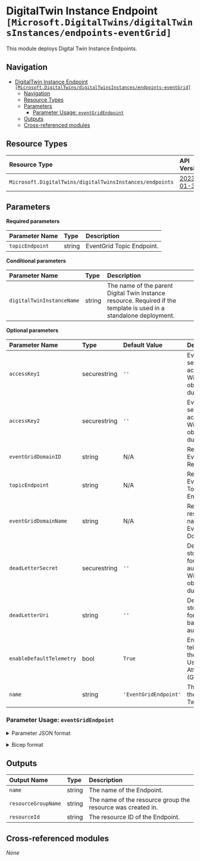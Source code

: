 # DigitalTwin Instance Endpoint `[Microsoft.DigitalTwins/digitalTwinsInstances/endpoints-eventGrid]`

This module deploys Digital Twin Instance Endpoints.

## Navigation

- [DigitalTwin Instance Endpoint `[Microsoft.DigitalTwins/digitalTwinsInstances/endpoints-eventGrid]`](#digitaltwin-instance-endpoint-microsoftdigitaltwinsdigitaltwinsinstancesendpoints-eventgrid)
  - [Navigation](#navigation)
  - [Resource Types](#resource-types)
  - [Parameters](#parameters)
    - [Parameter Usage: `eventGridEndpoint`](#parameter-usage-eventgridendpoint)
  - [Outputs](#outputs)
  - [Cross-referenced modules](#cross-referenced-modules)

## Resource Types

| Resource Type | API Version |
| :-- | :-- |
| `Microsoft.DigitalTwins/digitalTwinsInstances/endpoints` | [2023-01-31](https://learn.microsoft.com/en-us/azure/templates/Microsoft.DigitalTwins/2022-10-31/digitalTwinsInstances/endpoints) |

## Parameters

**Required parameters**

| Parameter Name | Type | Description |
| :-- | :-- | :-- |
| `topicEndpoint` | string | EventGrid Topic Endpoint. |

**Conditional parameters**

| Parameter Name | Type | Description |
| :-- | :-- | :-- |
| `digitalTwinInstanceName` | string | The name of the parent Digital Twin Instance resource. Required if the template is used in a standalone deployment. |

**Optional parameters**

| Parameter Name | Type | Default Value | Description |
| :-- | :-- | :-- | :-- |
| `accessKey1` | securestring | `''` | EventGrid secondary accesskey. Will be obfuscated during read. |
| `accessKey2` | securestring | `''` | EventGrid secondary accesskey. Will be obfuscated during read. |
| `eventGridDomainID` | string | N/A | Required. Event Grid Resource ID. |
| `topicEndpoint` | string | N/A |Required. EventGrid Topic Endpoint. |
| `eventGridDomainName` | string | N/A | Required. The resource name of the Event Grid Domain. |
| `deadLetterSecret` | securestring | `''` | Dead letter storage secret for key-based authentication. Will be obfuscated during read. |
| `deadLetterUri` | string | `''` | Dead letter storage URL for identity-based authentication. |
| `enableDefaultTelemetry` | bool | `True` | Enable telemetry via the Customer Usage Attribution ID (GUID). |
| `name` | string | `'EventGridEndpoint'` | The name of the Digital Twin Endpoint. |

### Parameter Usage: `eventGridEndpoint`

<details>

<summary>Parameter JSON format</summary>

```json
        "eventGridEndpoint": {
            "value": {
              "name": "<Endpoint Name>",
              "accessKey1": "",
              "accessKey2": "",
              "TopicEndpoint": "",
              "deadLetterUri": "",
              "deadLetterSecret": ""
            }
        }
```

</details>
<p>

<details>

<summary>Bicep format</summary>

```bicep
  eventGridEndpoint: {
    name: '<Endpoint Name>'
    accessKey1: ''
    accessKey2: ''
    TopicEndpoint: ''
    deadLetterSecret: ''
    deadLetterSecret: ''
  }
  ```

</details>
<p>

## Outputs

| Output Name | Type | Description |
| :-- | :-- | :-- |
| `name` | string | The name of the Endpoint. |
| `resourceGroupName` | string | The name of the resource group the resource was created in. |
| `resourceId` | string | The resource ID of the Endpoint. |

## Cross-referenced modules

_None_
